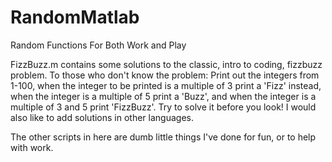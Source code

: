 # RandomMatlab
Random Functions For Both Work and Play

FizzBuzz.m contains some solutions to the classic, intro to coding, fizzbuzz problem. To those who don't know the problem: Print out the integers from 1-100, when the integer to be printed is a multiple of 3 print a 'Fizz' instead, when the integer is a multiple of 5 print a 'Buzz', and when the integer is a multiple of 3 and 5 print 'FizzBuzz'. Try to solve it before you look! I would also like to add solutions in other languages.

The other scripts in here are dumb little things I've done for fun, or to help with work.
